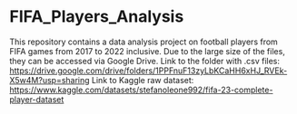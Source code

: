 # FIFA_Players_Analysis

This repository contains a data analysis project on football players from FIFA games from 2017 to 2022 inclusive.
Due to the large size of the files, they can be accessed via Google Drive.
Link to the folder with .csv files: https://drive.google.com/drive/folders/1PPFnuF13zyLbKCaHH6xHJ_RVEk-X5w4M?usp=sharing 
Link to Kaggle raw dataset: https://www.kaggle.com/datasets/stefanoleone992/fifa-23-complete-player-dataset

